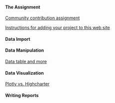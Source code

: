 #### The Assignment

[Community contribution assignment](contribution.html)

[Instructions for adding your project to this web site](https://github.com/jtr13/spring19/blob/master/README.md)

#### Data Import

#### Data Manipulation

[Data table and more](Community_Contribution_cy2507&zy2327.html)

#### Data Visualization

[Plotly vs. Highcharter](kz2324_yz3383.html)

#### Writing Reports
